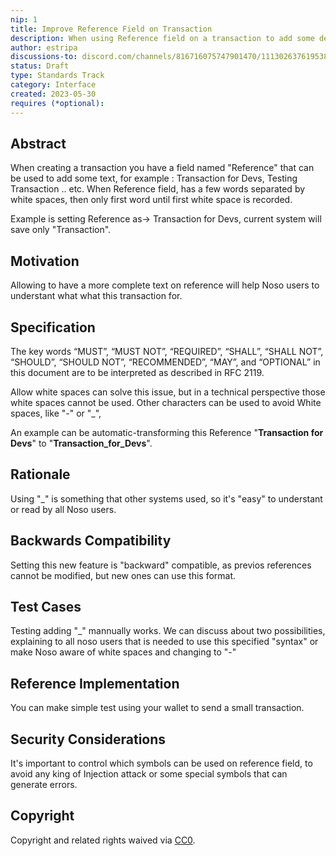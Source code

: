 ```yaml
---
nip: 1
title: Improve Reference Field on Transaction
description: When using Reference field on a transaction to add some description, if there is a white space then it does not add more words, Example- "Hello world" , will save only "Hello" on the Reference field.
author: estripa
discussions-to: discord.com/channels/816716075747901470/1113026376195383348
status: Draft
type: Standards Track
category: Interface
created: 2023-05-30
requires (*optional):
---
```


## Abstract

When creating a transaction you have a field named "Reference" that can be used to add some text, for example : Transaction for Devs, Testing Transaction .. etc. When Reference field, has a few words separated by white spaces, then only first word until first white space is recorded. 

Example is setting Reference as-> Transaction for Devs, current system will save only "Transaction". 


  

## Motivation

Allowing to have a more complete text on reference will help Noso users to understant what what this transaction for. 

## Specification

The key words “MUST”, “MUST NOT”, “REQUIRED”, “SHALL”, “SHALL NOT”, “SHOULD”, “SHOULD NOT”, “RECOMMENDED”, “MAY”, and “OPTIONAL” in this document are to be interpreted as described in RFC 2119.

Allow white spaces can solve this issue, but in a technical perspective those white spaces cannot be used. Other characters can be used to avoid White spaces, like "-" or "_", 

An example can be automatic-transforming this Reference "**Transaction for Devs**" to "**Transaction_for_Devs**". 
  

## Rationale

Using "_" is something that other systems used, so it's "easy" to understant or read by all Noso users.

  

## Backwards Compatibility

Setting this new feature is "backward" compatible, as previos references cannot be modified, but new ones can use this format.


## Test Cases

Testing adding "_" mannually works. We can discuss about two possibilities, explaining to all noso users that is needed to use this specified "syntax" or make Noso aware of white spaces and changing to "-" 

 

## Reference Implementation

You can make simple test using your wallet to send a small transaction.

  

## Security Considerations

It's important to control which symbols can be used on reference field, to avoid any king of Injection attack or some special symbols that can generate errors.

  

## Copyright

Copyright and related rights waived via [CC0](https://creativecommons.org/publicdomain/zero/1.0/).
